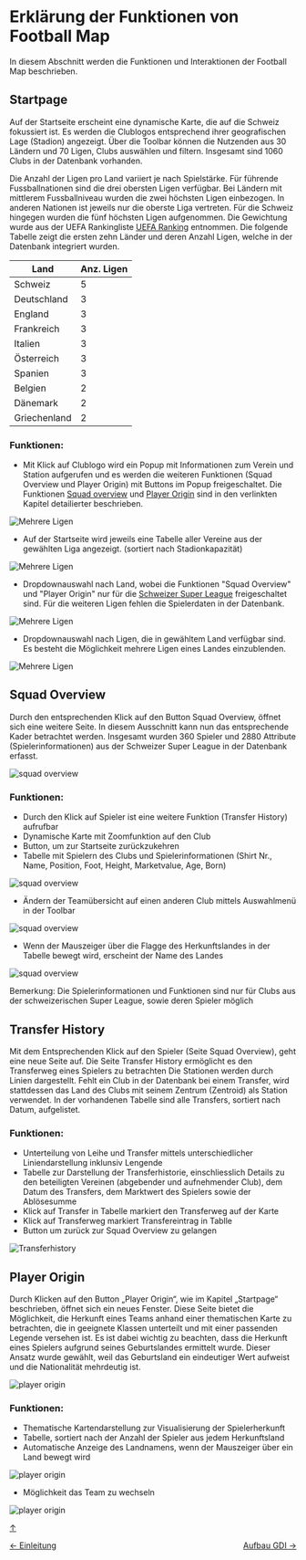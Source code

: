 # Erklärung der Funktionen von Football Map
<a id="top"></a>
In diesem Abschnitt werden die Funktionen und Interaktionen der Football Map beschrieben.

## Startpage
<div id="startpage"></div>
Auf der Startseite erscheint eine dynamische Karte, die auf die Schweiz fokussiert ist. Es werden die Clublogos entsprechend ihrer geografischen Lage (Stadion) angezeigt. Über die Toolbar können die Nutzenden aus 30 Ländern und 70 Ligen, Clubs auswählen und filtern. Insgesamt sind 1060 Clubs in der Datenbank vorhanden.

Die Anzahl der Ligen pro Land variiert je nach Spielstärke. Für führende Fussballnationen sind die drei obersten Ligen verfügbar. Bei Ländern mit mittlerem Fussballniveau wurden die zwei höchsten Ligen einbezogen. In anderen Nationen ist jeweils nur die oberste Liga vertreten. Für die Schweiz hingegen wurden die fünf höchsten Ligen aufgenommen. Die Gewichtung wurde aus der UEFA Rankingliste [UEFA Ranking](https://www.uefa.com/nationalassociations/uefarankings/country/?year=2024) entnommen. Die folgende Tabelle zeigt die ersten zehn Länder und deren Anzahl Ligen, welche in der Datenbank integriert wurden.

| Land           | Anz. Ligen |
|----------------|------------|
| Schweiz        | 5          |
| Deutschland    | 3          |
| England        | 3          |
| Frankreich     | 3          |
| Italien        | 3          |
| Österreich     | 3          |
| Spanien        | 3          |
| Belgien        | 2          |
| Dänemark       | 2          |
| Griechenland   | 2          |


### Funktionen:
- Mit Klick auf Clublogo wird ein Popup mit Informationen zum Verein und Station aufgerufen und es werden die weiteren Funktionen (Squad Overview und Player Origin) mit Buttons im Popup freigeschaltet. Die Funktionen [Squad overview](#squad-overview) und [Player Origin](#player-origin) sind in den verlinkten Kapitel detailierter beschrieben.

![Mehrere Ligen](GIFs/Startpage_1.gif)

- Auf der Startseite wird jeweils eine Tabelle aller Vereine aus der gewählten Liga angezeigt. (sortiert nach Stadionkapazität)

![Mehrere Ligen](GIFs/Startpage_2.gif)

- Dropdownauswahl nach Land, wobei die Funktionen "Squad Overview" und "Player Origin" nur für die [Schweizer Super League](https://sfl.ch/de/de) freigeschaltet sind. Für die weiteren Ligen fehlen die Spielerdaten in der Datenbank.

![Mehrere Ligen](GIFs/Startpage_3.gif)

- Dropdownauswahl nach Ligen, die in gewähltem Land verfügbar sind. Es besteht die Möglichkeit mehrere Ligen eines Landes einzublenden.

![Mehrere Ligen](GIFs/Startpage_5.gif)


## Squad Overview
<div id="squad-overview"></div>

Durch den entsprechenden Klick auf den Button Squad Overview, öffnet sich eine weitere Seite. In diesem Ausschnitt kann nun das entsprechende Kader betrachtet werden. Insgesamt wurden 360 Spieler und 2880 Attribute (Spielerinformationen) aus der Schweizer Super League in der Datenbank erfasst.

![squad overview](GIFs/SquadOverview_1.gif)

### Funktionen:
- Durch den Klick auf Spieler ist eine weitere Funktion (Transfer History) aufrufbar
- Dynamische Karte mit Zoomfunktion auf den Club
- Button, um zur Startseite zurückzukehren
- Tabelle mit Spielern des Clubs und Spielerinformationen (Shirt Nr., Name, Position, Foot, Height, Marketvalue, Age, Born)

![squad overview](GIFs/SquadOverview_2.gif)

- Ändern der Teamübersicht auf einen anderen Club mittels Auswahlmenü in der Toolbar

![squad overview](GIFs/SquadOverview_3.gif)

- Wenn der Mauszeiger über die Flagge des Herkunftslandes in der Tabelle bewegt wird, erscheint der Name des Landes

![squad overview](GIFs/SquadOverview_5.gif)

Bemerkung: Die Spielerinformationen und Funktionen sind nur für Clubs aus der schweizerischen Super League, sowie deren Spieler möglich

## Transfer History
<div id="transfer-history"></div>
Mit dem Entsprechenden Klick auf den Spieler (Seite Squad Overview), geht eine neue Seite auf. Die Seite Transfer History ermöglicht es den Transferweg eines Spielers zu betrachten Die Stationen werden durch Linien dargestellt. Fehlt ein Club in der Datenbank bei einem Transfer, wird stattdessen das Land des Clubs mit seinem Zentrum (Zentroid) als Station verwendet. In der vorhandenen Tabelle sind alle Transfers, sortiert nach Datum, aufgelistet.

### Funktionen:
- Unterteilung von Leihe und Transfer mittels unterschiedlicher Liniendarstellung inklunsiv Lengende
-  Tabelle zur Darstellung der Transferhistorie, einschliesslich Details zu den beteiligten Vereinen (abgebender und aufnehmender Club), dem Datum des Transfers, dem Marktwert des Spielers sowie der Ablösesumme
- Klick auf Transfer in Tabelle markiert den Transferweg auf der Karte
- Klick auf Transferweg markiert Transfereintrag in Tablle
- Button um zurück zur Squad Overview zu gelangen

![Transferhistory](GIFs/TransferHistory_1.gif)

## Player Origin
Durch Klicken auf den Button „Player Origin“, wie im Kapitel „Startpage“ beschrieben, öffnet sich ein neues Fenster. Diese Seite bietet die Möglichkeit, die Herkunft eines Teams anhand einer thematischen Karte zu betrachten, die in geeignete Klassen unterteilt und mit einer passenden Legende versehen ist. Es ist dabei wichtig zu beachten, dass die Herkunft eines Spielers aufgrund seines Geburtslandes ermittelt wurde. Dieser Ansatz wurde gewählt, weil das Geburtsland ein eindeutiger Wert aufweist und die Nationalität mehrdeutig ist.

![player origin](GIFs/PlayerOrigin_1.gif)

### Funktionen:
- Thematische Kartendarstellung zur Visualisierung der Spielerherkunft
- Tabelle, sortiert nach der Anzahl der Spieler aus jedem Herkunftsland
- Automatische Anzeige des Landnamens, wenn der Mauszeiger über ein Land bewegt wird

![player origin](GIFs/PlayerOrigin_2.gif)

- Möglichkeit das Team zu wechseln

![player origin](GIFs/PlayerOrigin_3.gif)


[↑](#top)


<div style="display: flex; justify-content: space-between;">
  <div>
    <a href="einleitung.html">← Einleitung</a>
  </div>
  <div>
    <a href="aufbauGDI.html">Aufbau GDI →</a>
  </div>
</div>